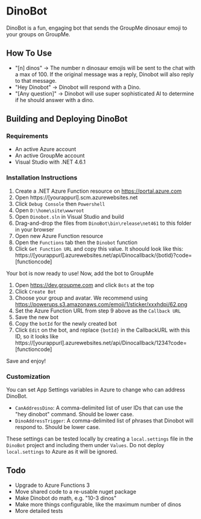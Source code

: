 ﻿# DinoBot
DinoBot is a fun, engaging bot that sends the GroupMe dinosaur emoji to your groups on GroupMe.

## How To Use
- "[n] dinos" -> The number n dinosaur emojis will be sent to the chat with a max of 100. If the original message was a reply, Dinobot will also reply to that message.
- "Hey Dinobot" -> Dinobot will respond with a Dino.
- "[Any question]" -> Dinobot will use super sophisticated AI to determine if he should answer with a dino.

## Building and Deploying DinoBot

### Requirements

- An active Azure account
- An active GroupMe account
- Visual Studio with .NET 4.6.1

### Installation Instructions

1) Create a .NET Azure Function resource on https://portal.azure.com
2) Open https://[yourappurl].scm.azurewebsites.net
3) Click `Debug Console` then `Powershell`
4) Open `D:\home\site\wwwroot`
5) Open `Dinobot.sln` in Visual Studio and build
6) Drag-and-drop the files from `DinoBot\bin\release\net461` to this folder in your browser
7) Open new Azure Function resource
8) Open the `Functions` tab then the `Dinobot` function
9) Click `Get Function URL` and copy this value. It shoould look like this: https://[yourappurl].azurewebsites.net/api/Dinocallback/{botId}?code=[functioncode]

Your bot is now ready to use! Now, add the bot to GroupMe

1) Open https://dev.groupme.com and click `Bots` at the top
2) Click `Create Bot`
3) Choose your group and avatar. We recommend using https://powerups.s3.amazonaws.com/emoji/1/sticker/xxxhdpi/62.png
4) Set the Azure Function URL from step 9 above as the `Callback URL`
5) Save the new bot
6) Copy the `botId` for the newly created bot
7) Click `Edit` on the bot, and replace `{botId}` in the CallbackURL with this ID, so it looks like https://[yourappurl].azurewebsites.net/api/Dinocallback/1234?code=[functioncode]

Save and enjoy! 

### Customization
You can set App Settings variables in Azure to change who can address DinoBot.

- `CanAddressDino`: A comma-delimited list of user IDs that can use the "hey dinobot" command. Should be lower case.
- `DinoAddressTrigger`: A comma-delimited list of phrases that Dinobot will respond to. Should be lower case.

These settings can be tested locally by creating a `local.settings` file in the `DinoBot` project and including them under `Values`. Do not deploy `local.settings` to Azure as it will be ignored.

## Todo
- Upgrade to Azure Functions 3
- Move shared code to a re-usable nuget package
- Make Dinobot do math, e.g. "10-3 dinos"
- Make more things configurable, like the maximum number of dinos
- More detailed tests